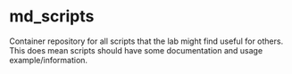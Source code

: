 # md_scripts
Container repository for all scripts that the lab might find useful for others. This
does mean scripts should have some documentation and usage example/information.
